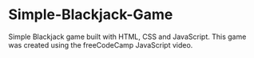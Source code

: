 # Simple-Blackjack-Game
Simple Blackjack game built with HTML, CSS and JavaScript.  This game was created using the freeCodeCamp JavaScript video.
